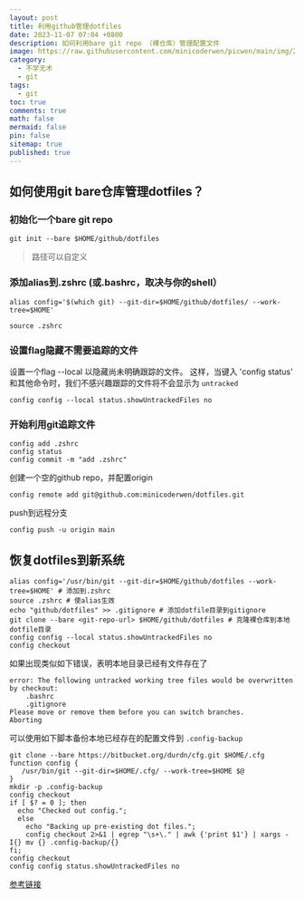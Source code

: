 ```yaml
---
layout: post
title: 利用github管理dotfiles
date: 2023-11-07 07:04 +0800
description: 如何利用bare git repo （裸仓库）管理配置文件
image: https://raw.githubusercontent.com/minicoderwen/picwen/main/img/202311062309166.jpg
category:
  - 不学无术
  - git
tags:
  - git
toc: true
comments: true
math: false
mermaid: false
pin: false
sitemap: true
published: true
---
```


## 如何使用git bare仓库管理dotfiles？

### 初始化一个bare git repo

```shell
git init --bare $HOME/github/dotfiles

```

> 路径可以自定义

### 添加alias到.zshrc (或.bashrc，取决与你的shell）

```shell
alias config='$(which git) --git-dir=$HOME/github/dotfiles/ --work-tree=$HOME'
```

`source .zshrc`

### 设置flag隐藏不需要追踪的文件

设置一个flag --local 以隐藏尚未明确跟踪的文件。
这样，当键入 'config status' 和其他命令时，我们不感兴趣跟踪的文件将不会显示为
`untracked`

```shell
config config --local status.showUntrackedFiles no
```

### 开始利用git追踪文件

```shell
config add .zshrc
config status
config commit -m "add .zshrc"
```

创建一个空的github repo，并配置origin

```shell
config remote add git@github.com:minicoderwen/dotfiles.git
```

push到远程分支

```shell
config push -u origin main
```

## 恢复dotfiles到新系统

```shell
alias config='/usr/bin/git --git-dir=$HOME/github/dotfiles --work-tree=$HOME' # 添加到.zshrc
source .zshrc # 使alias生效
echo "github/dotfiles" >> .gitignore # 添加dotfile目录到gitignore
git clone --bare <git-repo-url> $HOME/github/dotfiles # 克隆裸仓库到本地dotfile目录
config config --local status.showUntrackedFiles no
config checkout
```

如果出现类似如下错误，表明本地目录已经有文件存在了

```shell
error: The following untracked working tree files would be overwritten by checkout:
    .bashrc
    .gitignore
Please move or remove them before you can switch branches.
Aborting
```

可以使用如下脚本备份本地已经存在的配置文件到 `.config-backup`

```shell
git clone --bare https://bitbucket.org/durdn/cfg.git $HOME/.cfg
function config {
   /usr/bin/git --git-dir=$HOME/.cfg/ --work-tree=$HOME $@
}
mkdir -p .config-backup
config checkout
if [ $? = 0 ]; then
  echo "Checked out config.";
  else
    echo "Backing up pre-existing dot files.";
    config checkout 2>&1 | egrep "\s+\." | awk {'print $1'} | xargs -I{} mv {} .config-backup/{}
fi;
config checkout
config config status.showUntrackedFiles no
```

[参考链接](https://www.atlassian.com/git/tutorials/dotfiles)
